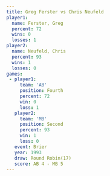 ```yaml
---
title: Greg Ferster vs Chris Neufeld
player1:              
  name: Ferster, Greg 
  percent: 72         
  wins: 0             
  losses: 1           
player2:              
  name: Neufeld, Chris
  percent: 93         
  wins: 1             
  losses: 0           
games:
 - player1:          
     team: 'AB'      
     position: Fourth
     percent: 72     
     win: 0          
     loss: 1         
   player2:          
     team: 'MB'      
     position: Second
     percent: 93     
     win: 1          
     loss: 0         
   event: Brier         
   year: 1993           
   draw: Round Robin(17)
   score: AB 4 - MB 5   
---
```

